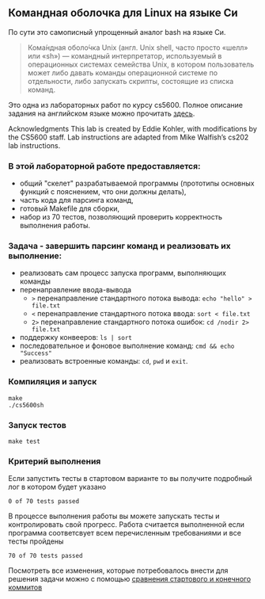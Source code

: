 ## Командная оболочка для Linux на языке Си
По сути это самописный упрощенный аналог bash на языке Си.

> Кома́ндная оболо́чка Unix (англ. Unix shell, часто просто «шелл» или «sh») — командный интерпретатор, используемый в операционных системах семейства 
> Unix, в котором пользователь может либо давать команды операционной системе по отдельности, либо запускать скрипты, состоящие из списка команд. 

Это одна из лабораторных работ по курсу cs5600. Полное описание задания на английском языке можно прочитать [здесь](https://naizhengtan.github.io/22spring/labtutorials/lab2/).

Acknowledgments
This lab is created by Eddie Kohler, with modifications by the CS5600 staff. Lab instructions are adapted from Mike Walfish’s cs202 lab instructions.

### В этой лабораторной работе предоставляется:
+ общий "скелет" разрабатываемой программы (прототипы основных функций с пояснением, что они должны делать),
+ часть кода для парсинга команд,
+ готовый Makefile для сборки,
+ набор из 70 тестов, позволяющий проверить корректность выполнения работы.

### Задача - завершить парсинг команд и реализовать их выполнение:
- реализовать сам процесс запуска программ, выполняющих команды
- перенаправление ввода-вывода
  + `>` перенаправление стандартного потока вывода: `echo "hello" > file.txt`
  + `<` перенаправление стандартного потока ввода: `sort < file.txt`
  + `2>` перенаправление стандартного потока ошибок: `cd /nodir 2> file.txt`
- поддержку конвееров: `ls | sort`
- последовательное и фоновое выполнение команд: `cmd && echo "Success"`
- реализовать встроенные команды: `cd`, `pwd` и `exit`.

### Компиляция и запуск
```
make
./cs5600sh
```

### Запуск тестов
```
make test
```

### Критерий выполнения
Если запустить тесты в стартовом варианте то вы получите подробный лог в котором будет указано 
```
0 of 70 tests passed
```

В процессе выполнения работы вы можете запускать тесты и контролировать свой прогресс. Работа считается выполненной если программа соответсвует всем перечисленным требованиями и все тесты пройдены

```
70 of 70 tests passed
```

Посмотреть все изменения, которые потребовалось внести для решения задачи можно с помощью [сравнения стартового и конечного коммитов](https://github.com/zazicam/simple-shell/compare/c7f54f313ffb7dfb0d26d713af4aeb08ea34ed0f..6131b372d5090b42cf8a6a7460c1ff7f9d20f0c3)
